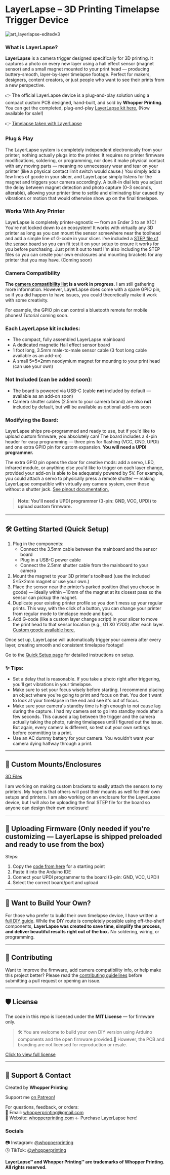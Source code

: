 # LayerLapse – 3D Printing Timelapse Trigger Device

![art_layerlapse-editedv3](https://github.com/user-attachments/assets/2097b3df-e72d-49cb-b7d9-a4a1cb618153)

### What is LayerLapse?

**LayerLapse** is a camera trigger designed specifically for 3D printing. It captures a photo on every new layer using a hall effect sensor (magnet sensor) and a small magnet mounted to your print head — producing buttery-smooth, layer-by-layer timelapse footage. Perfect for makers, designers, content creators, or just people who want to see their prints from a new perspective.

👉 The official LayerLapse device is a plug-and-play solution using a compact custom PCB designed, hand-built, and sold by **Whopper Printing**. You can get the completed, plug-and-play [LayerLapse kit here.](https://whopperprinting.com/products/layerlapse) (Now available for sale!)
  
👉 [Timelapse taken with LayerLapse](https://www.instagram.com/reel/DHZqo8mtuyH/?utm_source=ig_web_button_share_sheet&igsh=MzRlODBiNWFlZA==)

### Plug & Play

The LayerLapse system is completely independent electronically from your printer; nothing actually plugs into the printer. It requires no printer firmware modifications, soldering, or programming, nor does it make physical contact with any moving parts — meaning no unnecessary wear and tear on your printer (like a physical contact limit switch would cause.) You simply add a few lines of gcode in your slicer, and LayerLapse simply listens for the magnet and triggers your camera accordingly. A built-in dial lets you adjust the delay between magnet detection and photo capture (0–3 seconds, alterable), allowing your printer time to settle and eliminating blur caused by vibrations or motion that would otherwise show up on the final timelapse.

### Works With Any Printer

LayerLapse is completely printer-agnostic — from an Ender 3 to an X1C! You're not locked down to an ecosystem!
It works with virtually any 3D printer as long as you can mount the sensor somewhere near the toolhead and add a simple line of G-code in your slicer. I've included a [STEP file of the sensor board](docs/HallSensorTest.step) so you can fit test it on your setup to ensure it works for you before purchasing. Just print it out to test! I'm also including the STEP files so you can create your own enclosures and mounting brackets for any printer that you may have. (Coming soon)

### Camera Compatibility

**The [camera compatibility list](docs/camera_compatibility.md) is a work in progress.** I am still gathering more information. However, LayerLapse does come with a spare GPIO pin, so if you did happen to have issues, you could theoretically make it work with some creativity.

For example, the GPIO pin can control a bluetooth remote for mobile phones! Tutorial coming soon.

### Each LayerLapse kit includes:

- The compact, fully assembled LayerLapse mainboard
- A dedicated magnetic Hall effect sensor board
- 1 foot long, 3.5mm male-to-male sensor cable (3 foot long cable available as an add-on)
- A small 5×5×2mm neodymium magnet for mounting to your print head (can use your own)

### Not Included (can be added soon):
- The board is powered via USB-C (cable **not** included by default — available as an add-on soon)
- Camera shutter cables (2.5mm to your camera brand) are also **not** included by default, but will be available as optional add-ons soon

### Modifying the Board:

LayerLapse ships pre-programmed and ready to use, but if you'd like to upload custom firmware, you absolutely can! The board includes a 4-pin header for easy programming — three pins for flashing (VCC, GND, UPDI) and one extra GPIO pin for custom expansion. **You will need a UPDI programmer.**

The extra GPIO pin opens the door for creative mods: add a servo, LED, infrared module, or anything else you'd like to trigger on each layer change, provided your add-on is able to be adequately powered by 5V. For example, you could attach a servo to physically press a remote shutter — making LayerLapse compatible with virtually any camera system, even those without a shutter jack. [See pinout documentation.](docs/pinout.md)

> #### **Note:** You'll need a UPDI programmer (3-pin: GND, VCC, UPDI) to upload custom firmware.

---

## 🛠️ Getting Started (Quick Setup)

1. Plug in the components:
   - Connect the 3.5mm cable between the mainboard and the sensor board
   - Plug in a USB-C power cable
   - Connect the 2.5mm shutter cable from the mainboard to your camera
2. Mount the magnet to your 3D printer's toolhead (use the included 5×5×2mm magnet or use your own.)
3. Place the sensor near the printer’s parked position (that you choose in gcode) — ideally within ~10mm of the magnet at its closest pass so the sensor can pickup the magnet.
4. Duplicate your existing printer profile so you don't mess up your regular prints. This way, with the click of a button, you can change your printer from regular mode to timelapse mode and back.
5. Add G-code (like a custom layer change script) in your slicer to move the print head to that sensor location (e.g., G1 X0 Y200) after each layer. [Custom gcode available here.](code/custom-gcode)

Once set up, LayerLapse will automatically trigger your camera after every layer, creating smooth and consistent timelapse footage!

Go to the [Quick Setup page](docs/quick-setup.md) for detailed instructions on setup.

### ✨ Tips:

- Set a delay that is reasonable. If you take a photo right after triggering, you'll get vibrations in your timelapse.
- Make sure to set your focus wisely before starting. I recommend placing an object where you're going to print and focus on that. You don't want to look at your timelapse in the end and see it's out of focus.
- Make sure your camera's standby time is high enough to not cause lag during the capture. I had my camera set to go into standby mode after a few seconds. This caused a lag between the trigger and the camera actually taking the photo, ruining timelapses until I figured out the issue. But again, every camera is different, so test out your own settings before committing to a print.
- Use an AC dummy battery for your camera. You wouldn't want your camera dying halfway through a print.

---

## 🧩 Custom Mounts/Enclosures

[3D Files](docs/3D-files)
  
I am working on making custom brackets to easily attach the sensors to my printers. My hope is that others will post their mounts as well for their own setups and printers. I am also working on an enclosure for the LayerLapse device, but I will also be uploading the final STEP file for the board so anyone can design their own enclosure!

---

## 🔧 Uploading Firmware (Only needed if you're customizing — LayerLapse is shipped preloaded and ready to use from the box)

Steps:
1. Copy the [code from here](code/DIY_LayerLapse_firmware.txt) for a starting point
2. Paste it into the Arduino IDE
3. Connect your UPDI programmer to the board (3-pin: GND, VCC, UPDI)
4. Select the correct board/port and upload

---

## 🧠 Want to Build Your Own?

For those who prefer to build their own timelapse device, I have written a [full DIY guide](docs/diy-build-guide.md). While the DIY route is completely possible using off-the-shelf components, **LayerLapse was created to save time, simplify the process, and deliver beautiful results right out of the box.** No soldering, wiring, or programming.

---

## 🤝 Contributing

Want to improve the firmware, add camera compatibility info, or help make this project better?
Please read the [contributing guidelines](CONTRIBUTING.md) before submitting a pull request or opening an issue.

---

## 🛡️ License

The code in this repo is licensed under the **MIT License** — for firmware only.  

> 🛠️ You are welcome to build your own DIY version using Arduino components and the open firmware provided.🚫 However, the PCB and branding are not licensed for reproduction or resale.

[Click to view full license](LICENSE)

---

## 💬 Support & Contact

Created by **Whopper Printing**  

Support me [on Patreon!](https://www.patreon.com/whopperprinting)

For questions, feedback, or orders:  
📩 Email: whopperprinting@gmail.com  
🔗 Website: [whopperprinting.com](https://whopperprinting.com/) <- Purchase LayerLapse here!  

### Socials

📷 Instagram: [@whopperprinting](https://instagram.com/whopperprinting)  
🕒 TikTok: [@whopperprinting](https://www.tiktok.com/@whopperprinting?is_from_webapp=1&sender_device=pc)

**LayerLapse™ and Whopper Printing™ are trademarks of Whopper Printing. All rights reserved.**
